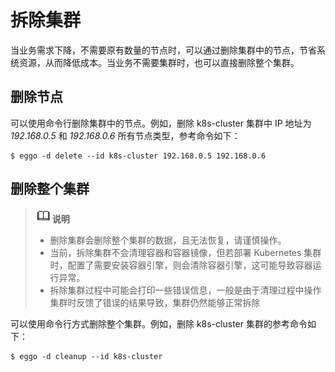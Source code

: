 # 拆除集群

当业务需求下降，不需要原有数量的节点时，可以通过删除集群中的节点，节省系统资源，从而降低成本。当业务不需要集群时，也可以直接删除整个集群。

## 删除节点

可以使用命令行删除集群中的节点。例如，删除 k8s-cluster 集群中 IP 地址为 *192.168.0.5* 和 *192.168.0.6* 所有节点类型，参考命令如下：

```shell
$ eggo -d delete --id k8s-cluster 192.168.0.5 192.168.0.6
```

## 删除整个集群

> ![](./public_sys-resources/icon-note.gif)**说明**
>
> - 删除集群会删除整个集群的数据，且无法恢复，请谨慎操作。
> - 当前，拆除集群不会清理容器和容器镜像，但若部署 Kubernetes 集群时，配置了需要安装容器引擎，则会清除容器引擎，这可能导致容器运行异常。
> - 拆除集群过程中可能会打印一些错误信息，一般是由于清理过程中操作集群时反馈了错误的结果导致，集群仍然能够正常拆除
>

可以使用命令行方式删除整个集群。例如，删除 k8s-cluster 集群的参考命令如下：

```shell
$ eggo -d cleanup --id k8s-cluster
```
